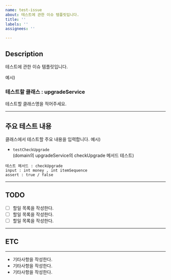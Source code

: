 ```yaml
---
name: test-issue
about: 테스트에 관한 이슈 템플릿입니다.
title: ''
labels: ''
assignees: ''

---
```


## Description
테스트에 관한 이슈 템플릿입니다.

예시)
### 테스트할 클래스 : upgradeService
테스트할 클래스명을 적어주세요.   

---

## 주요 테스트 내용
클래스에서 테스트할 주요 내용을 입력합니다.
예시)
- ``testCheckUpgrade``    
  (domain의 upgradeService의 checkUpgrade 메서드 테스트)
~~~
테스트 메서드 : checkUpgrade
input : int money , int itemSequence 
assert : true / false
~~~

---

## TODO
- [ ]  할일 목록을 작성한다.
- [ ]  할일 목록을 작성한다.
- [ ]  할일 목록을 작성한다.

---

## ETC

---
* 기타사항을 작성한다.
* 기타사항을 작성한다.
* 기타사항을 작성한다.
